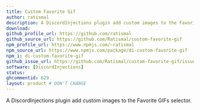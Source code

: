 ```yaml
---
title: Custom Favorite Gif
author: ratismal
description: A DiscordInjections plugin add custom images to the Favorite GIFs selector.
download:
github_profile_url: https://github.com/ratismal
github_source_url: https://github.com/Ratismal/custom-favorite-gif
npm_profile_url: https://www.npmjs.com/~ratismal
npm_source_url: https://www.npmjs.com/package/di-custom-favorite-gif
npm_i: di-custom-favorite-gif
github_issue_url: https://github.com/Ratismal/custom-favorite-gif/issues
software: [DiscordInjections]
status:
ghcommentid: 629
layout: product # DON'T CHANGE
---
```

A DiscordInjections plugin add custom images to the Favorite GIFs selector.